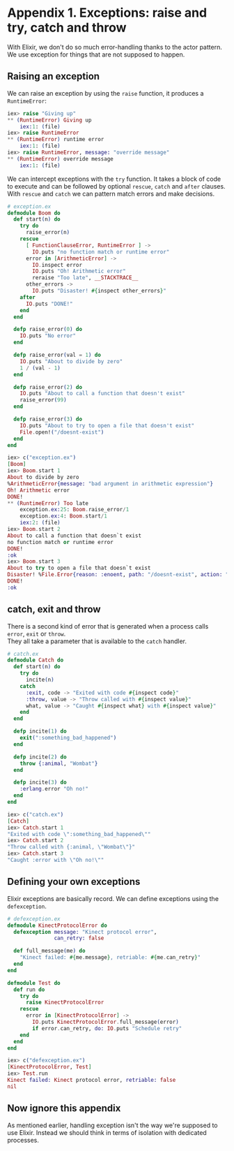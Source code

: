 # Appendix 1. Exceptions: raise and try, catch and throw

With Elixir, we don't do so much error-handling thanks to the actor pattern.  
We use exception for things that are not supposed to happen.  

## Raising an exception

We can raise an exception by using the `raise` function, it produces a `RuntimeError`:  

```elixir
iex> raise "Giving up"
** (RuntimeError) Giving up
    iex:1: (file)
iex> raise RuntimeError
** (RuntimeError) runtime error
    iex:1: (file)
iex> raise RuntimeError, message: "override message"
** (RuntimeError) override message
    iex:1: (file)
```

We can intercept exceptions with the `try` function. It takes a block of code to execute and can be followed by optional `rescue`, `catch` and `after` clauses.  
With `rescue` and `catch` we can pattern match errors and make decisions.  

```elixir
# exception.ex
defmodule Boom do
  def start(n) do
    try do
      raise_error(n)
    rescue
      [ FunctionClauseError, RuntimeError ] ->
        IO.puts "no function match or runtime error"
      error in [ArithmeticError] ->
        IO.inspect error
        IO.puts "Oh! Arithmetic error"
        reraise "Too late", __STACKTRACE__
      other_errors ->
        IO.puts "Disaster! #{inspect other_errors}"
    after
      IO.puts "DONE!"
    end
  end

  defp raise_error(0) do
    IO.puts "No error"
  end

  defp raise_error(val = 1) do
    IO.puts "About to divide by zero"
    1 / (val - 1)
  end

  defp raise_error(2) do
    IO.puts "About to call a function that doesn't exist"
    raise_error(99)
  end

  defp raise_error(3) do
    IO.puts "About to try to open a file that doesn't exist"
    File.open!("/doesnt-exist")
  end
end
```

```elixir
iex> c("exception.ex")
[Boom]
iex> Boom.start 1
About to divide by zero
%ArithmeticError{message: "bad argument in arithmetic expression"}
Oh! Arithmetic error
DONE!
** (RuntimeError) Too late
    exception.ex:25: Boom.raise_error/1
    exception.ex:4: Boom.start/1
    iex:2: (file)
iex> Boom.start 2
About to call a function that doesn`t exist
no function match or runtime error
DONE!
:ok
iex> Boom.start 3
About to try to open a file that doesn`t exist
Disaster! %File.Error{reason: :enoent, path: "/doesnt-exist", action: "open"}
DONE!
:ok
```

## catch, exit and throw

There is a second kind of error that is generated when a process calls `error`, `exit` or `throw`.  
They all take a parameter that is available to the `catch` handler.  

```elixir
# catch.ex
defmodule Catch do
  def start(n) do
    try do
      incite(n)
    catch
      :exit, code -> "Exited with code #{inspect code}"
      :throw, value -> "Throw called with #{inspect value}"
      what, value -> "Caught #{inspect what} with #{inspect value}"
    end
  end

  defp incite(1) do
    exit(":something_bad_happened")
  end

  defp incite(2) do
    throw {:animal, "Wombat"}
  end

  defp incite(3) do
    :erlang.error "Oh no!"
  end
end
```

```elixir
iex> c("catch.ex")
[Catch]
iex> Catch.start 1
"Exited with code \":something_bad_happened\""
iex> Catch.start 2
"Throw called with {:animal, \"Wombat\"}"
iex> Catch.start 3
"Caught :error with \"Oh no!\""
```

## Defining your own exceptions

Elixir exceptions are basically record. We can define exceptions using the `defexception`.  

```elixir
# defexception.ex
defmodule KinectProtocolError do
  defexception message: "Kinect protocol error",
               can_retry: false

  def full_message(me) do
    "Kinect failed: #{me.message}, retriable: #{me.can_retry}"
  end
end

defmodule Test do
  def run do
    try do
      raise KinectProtocolError
    rescue
      error in [KinectProtocolError] ->
        IO.puts KinectProtocolError.full_message(error)
        if error.can_retry, do: IO.puts "Schedule retry"
    end
  end
end
```

```elixir
iex> c("defexception.ex")
[KinectProtocolError, Test]
iex> Test.run
Kinect failed: Kinect protocol error, retriable: false
nil
```

## Now ignore this appendix

As mentioned earlier, handling exception isn't the way we're supposed to use Elixir. Instead we should think in terms of isolation with dedicated processes.
